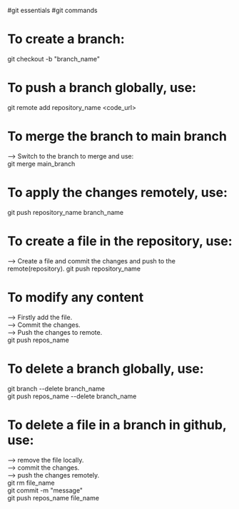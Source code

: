 #git essentials
#git commands

# To create a branch:
git checkout -b "branch_name"

# To push a branch globally, use:
git remote add repository_name <code_url>

# To merge the branch to main branch
--> Switch to the branch to merge and use: <br>
git merge main_branch

# To apply the changes remotely, use:
git push repository_name branch_name

# To create a file in the repository, use:
--> Create a file and commit the changes and push to the remote(repository).
git push repository_name

# To modify any content
--> Firstly add the file. <br>
--> Commit the changes. <br>
--> Push the changes to remote. <br>
git push repos_name

# To delete a branch globally, use:
git branch --delete branch_name <br>
git push repos_name --delete branch_name

# To delete a file in a branch in github, use:
--> remove the file locally. <br>
--> commit the changes. <br>
--> push the changes remotely. <br>
git rm file_name <br>
git commit -m "message" <br>
git push repos_name file_name <br>
